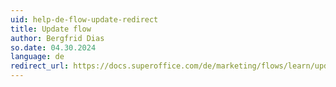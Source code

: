 ```yaml
---
uid: help-de-flow-update-redirect
title: Update flow
author: Bergfrid Dias
so.date: 04.30.2024
language: de
redirect_url: https://docs.superoffice.com/de/marketing/flows/learn/update.html
---
```

